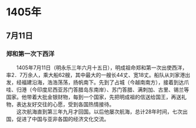 # 1405年
## 7月11日
### 郑和第一次下西洋
　　1405年7月11日（明永乐三年六月十五日），明成祖命郑和第一次出使西洋，率2．7万余人，乘大船62艘，其中最大的一艘长44丈、宽18丈。船队从刘家港出发，经福建沿海，浩浩荡荡，扬帆南下。先到了占城（今越南南方），接着到达爪哇、归港（今印度尼西亚苏门答腊岛东南岸）、苏门答腊、满刺加、古里、锡兰等国家。他带着大批金银财物，每到一个国家，先把明成祖的信送给国王，再送礼物，表达友好交往的心愿，受到各国热情接待。<br>　　这次航海直到第三年九月才回国。以后他屡次航海，总计28年时间，七次出国，促进了中国与亚非各国的经济文化交流。
<comment/>